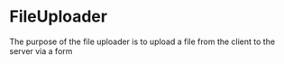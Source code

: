 # FileUploader

The purpose of the file uploader is to upload a file from the client to the server via a form